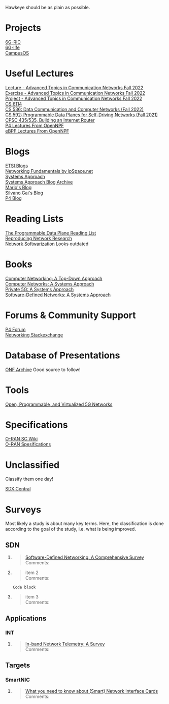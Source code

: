 Hawkeye should be as plain as possible.


# Projects

[6G-RIC](https://6g-ric.de/) \
[6G-life](https://6g-life.de/) \
[CampusOS](https://campus-os.io/ ) 

# Useful Lectures

[Lecture - Advanced Topics in Communication Networks Fall 2022](https://adv-net.ethz.ch/) \
[Exercise - Advanced Topics in Communication Networks Fall 2022](https://gitlab.ethz.ch/nsg/public/adv-net-2022-exercises#how-to-start) \
[Project - Advanced Topics in Communication Networks Fall 2022](https://gitlab.ethz.ch/nsg/public/adv-net-2022-project) \
[CS 6114](https://cornell-pl.github.io/cs6114/schedule/) \
[CS 536: Data Communication and Computer Networks (Fall 2022)](https://gitlab.com/purdue-cs536/fall-2022/public)\
[CS 592: Programmable Data Planes for Self-Driving Networks (Fall 2021)](https://gitlab.com/purdue-cs592/fall-2021/public) \
[CPSC 435/535, Building an Internet Router](https://yale-build-a-router.github.io/ ) \
[P4 Lectures From OpenNPF](https://open-nfp.org/dataplanes-p4/ ) \
[eBPF Lectures From OpenNPF](https://open-nfp.org/dataplanes-ebpf/) 






# Blogs 
[ETSI Blogs](https://www.etsi.org/newsroom/blogs) \
[Networking Fundamentals by ipSpace.net](https://blog.ipspace.net/tag/networking-fundamentals.html) \
[Systems Approach](https://systemsapproach.substack.com/) \
[Systems Approach Blog Archive](https://www.systemsapproach.org/blog-archive) \
[Mario's Blog](http://blog.baldi.info/) \
[Silvano Gai's Blog](https://silvanogai.github.io/index.html) \
[P4 Blog](https://p4.org/blog/) 




# Reading Lists
[The Programmable Data Plane Reading List](https://programmabledataplane.review/) \
[Reproducing Network Research](https://reproducingnetworkresearch.wordpress.com/) \
[Network Softwarization](http://rboutaba.cs.uwaterloo.ca/Courses/CS798-002-W21/readinglist.html) Looks outdated




# Books
[Computer Networking: A Top-Down Approach ](https://gaia.cs.umass.edu/kurose_ross/lectures.php) \
[Computer Networks: A Systems Approach](https://book.systemsapproach.org/index.html)\
[Private 5G: A Systems Approach](https://5g.systemsapproach.org/)\
[Software-Defined Networks: A Systems Approach](https://sdn.systemsapproach.org/index.html) 




# Forums & Community Support
[P4 Forum](https://forum.p4.org/) \
[Networking Stackexchange](https://networkengineering.stackexchange.com/) 



# Database of Presentations
[ONF Archive](https://opennetworking.org/archives-events/) Good source to follow! 

# Tools
[Open, Programmable, and Virtualized 5G Networks](https://open5g.info/)


# Specifications
[O-RAN SC Wiki](https://wiki.o-ran-sc.org/pages/viewpage.action?pageId=1179659) \
[O-RAN Spesifications](https://orandownloadsweb.azurewebsites.net/specifications)




# Unclassified
Classify them one day! 

[SDX Central](https://www.sdxcentral.com/)



# Surveys

Most likely a study is about many key terms. Here, the classification is done according to the goal of the study, i.e. what is being improved.

## SDN

1. > [Software-Defined Networking:
A Comprehensive Survey](https://arxiv.org/pdf/1406.0440.pdf)  
Comments:
2. > item 2 \
Comments:   
  

    ```
    Code block
    ```
3. > item 3 \
Comments: 



## Applications
### INT


1. > [In-band Network Telemetry: A Survey](https://www.researchgate.net/profile/Lizhuang-Tan/publication/344533358_In-band_Network_Telemetry_A_Survey/links/616589b4ae47db4e57ce96b2/In-band-Network-Telemetry-A-Survey.pdf)  
Comments:

## Targets
### SmartNIC

1. > [What you need to know about (Smart) Network Interface Cards](https://www.pam2021.b-tu.de/papers/10.1007978-3-030-72582-2_19.pdf)  
Comments:    












